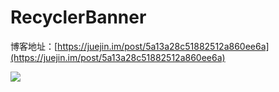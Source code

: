 # RecyclerBanner

博客地址：[https://juejin.im/post/5a13a28c51882512a860ee6a](https://juejin.im/post/5a13a28c51882512a860ee6a)

![](https://user-gold-cdn.xitu.io/2017/11/23/15fe6b8d8f561ae8?w=351&h=522&f=gif&s=2597964)
